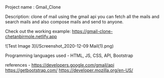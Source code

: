 Project name : Gmail_Clone

Description: clone of mail using the gmail api you can fetch all the mails and search mails and also compose mails and send to anyone.

Check out the working example: https://gmail-clone-chetanbirmole.netlify.app

![Test Image 3](/Screenshot_2020-12-09 Mail(1).png)

Programming languages used - HTML, JS, CSS, API, Bootstrap

references - 
https://developers.google.com/gmail/api
https://getbootstrap.com/
https://developer.mozilla.org/en-US/
